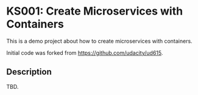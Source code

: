 # KS001: Create Microservices with Containers

This is a demo project about how to create microservices with containers.

Initial code was forked from https://github.com/udacity/ud615.

## Description
TBD. 

